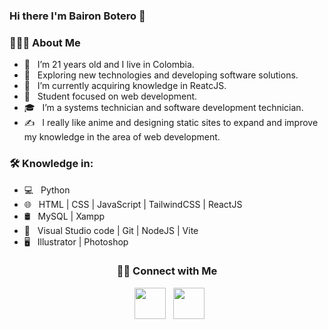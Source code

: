 ### Hi there I'm Bairon Botero 👋

<h3> 👨🏻‍💻 About Me </h3>

- 🌱 &nbsp; I’m 21 years old and I live in Colombia.
- 🤔 &nbsp; Exploring new technologies and developing software solutions.
- 🔭 &nbsp; I’m currently acquiring knowledge in ReatcJS.
- 💼 &nbsp; Student focused on web development.
- 🎓 &nbsp; I’m a systems technician and software development technician.
- ✍️ &nbsp; I really like anime and designing static sites to expand and improve my knowledge in the area of ​​web development.

<h3>🛠 Knowledge in:</h3>

- 💻 &nbsp; Python
- 🌐 &nbsp; HTML | CSS | JavaScript | TailwindCSS | ReactJS
- 🛢 &nbsp; MySQL | Xampp
- 🔧 &nbsp; Visual Studio code | Git | NodeJS | Vite
- 🖥 &nbsp; Illustrator | Photoshop


<h3 align="center"> 🤝🏻 Connect with Me </h3>

<p align="center">  
&nbsp; <a href="https://www.linkedin.com/in/bairon-botero-a668541b1/" target="_blank" rel="noopener noreferrer"><img src="https://img.icons8.com/plasticine/100/000000/linkedin.png" width="50" /></a>
&nbsp; <a href="mailto:baironbotero15@gmail.com" target="_blank" rel="noopener noreferrer"><img src="https://img.icons8.com/plasticine/100/000000/gmail.png"  width="50" /></a>
</p>
